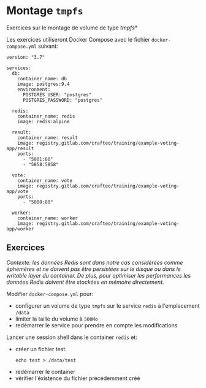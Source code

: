 # Montage `tmpfs`

Exercices sur le montage de volume de type *tmpfs**

Les exercices utiliseront Docker Compose avec le fichier `docker-compose.yml` suivant:

```
version: "3.7"

services:
  db:
    container_name: db
    image: postgres:9.4
    environment:
      POSTGRES_USER: "postgres"
      POSTGRES_PASSWORD: "postgres"

  redis:
    container_name: redis
    image: redis:alpine

  result:
    container_name: result
    image: registry.gitlab.com/crafteo/training/example-voting-app/result
    ports:
      - "5001:80"
      - "5858:5858"

  vote:
    container_name: vote
    image: registry.gitlab.com/crafteo/training/example-voting-app/vote
    ports:
      - "5000:80"

  worker:
    container_name: worker
    image: registry.gitlab.com/crafteo/training/example-voting-app/worker
```

## Exercices

*Contexte: les données Redis sont dans notre cas considérées comme éphémères et ne doivent pas être persistées sur le disque ou dans le writable layer du container. De plus, pour optimiser les performances les données Redis doivent être stockées en mémoire directement.*


Modifier `docker-compose.yml` pour:

- configurer un volume de type `tmpfs` sur le service `redis` à l'emplacement `/data`
- limiter la taille du volume à `500Mo`
- redémarrer le service pour prendre en compte les modifications

Lancer une session shell dans le container `redis` et:

- créer un fichier test 
  ```
  echo test > /data/test 
  ```
- redémarrer le container
- vérifier l'éxistence du fichier précédemment créé

